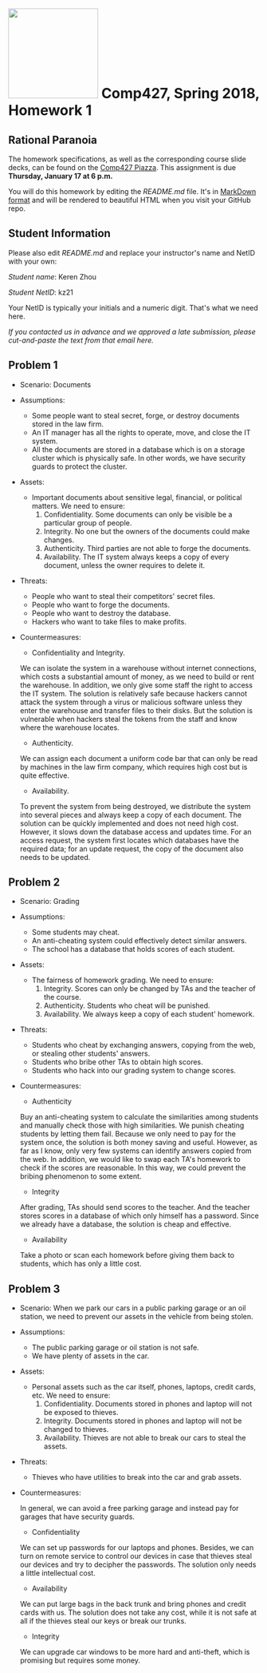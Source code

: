 # <img src="http://www.rice.edu/_images/rice-logo.jpg" width=180> Comp427, Spring 2018, Homework 1
## Rational Paranoia
The homework specifications, as well as the corresponding course slide decks,
can be found on the [Comp427 Piazza](https://piazza.com/class/jqifhp864b37ju).
This assignment is due **Thursday, January 17 at 6 p.m.**

You will do this homework by editing the _README.md_ file. It's in
[MarkDown format](https://guides.github.com/features/mastering-markdown/)
and will be rendered to beautiful HTML when you visit your GitHub repo.

## Student Information
Please also edit _README.md_ and replace your instructor's name and NetID with your own:

_Student name_: Keren Zhou

_Student NetID_: kz21

Your NetID is typically your initials and a numeric digit. That's
what we need here.

_If you contacted us in advance and we approved a late submission,
please cut-and-paste the text from that email here._

## Problem 1
- Scenario: Documents
- Assumptions:
  - Some people want to steal secret, forge, or destroy documents stored in the law firm.
  - An IT manager has all the rights to operate, move, and close the IT system.
  - All the documents are stored in a database which is on a storage cluster which is physically safe. In other words, we have security guards to protect the cluster.
- Assets:
  - Important documents about sensitive legal, financial, or political matters. We need to ensure:
    1. Confidentiality. Some documents can only be visible be a particular group of people.
    2. Integrity. No one but the owners of the documents could make changes.
    3. Authenticity. Third parties are not able to forge the documents.
    4. Availability. The IT system always keeps a copy of every document, unless the owner requires to delete it.
  
- Threats:
  - People who want to steal their competitors' secret files.
  - People who want to forge the documents.
  - People who want to destroy the database.
  - Hackers who want to take files to make profits.
- Countermeasures:
  - Confidentiality and Integrity.
  
  We can isolate the system in a warehouse without internet connections, which costs a substantial amount of money, as we need to build or rent the warehouse. In addition, we only give some staff the right to access the IT system. The solution is relatively safe because hackers cannot attack the system through a virus or malicious software unless they enter the warehouse and transfer files to their disks. But the solution is vulnerable when hackers steal the tokens from the staff and know where the warehouse locates.
  
  - Authenticity.
  
  We can assign each document a uniform code bar that can only be read by machines in the law firm company, which requires high cost but is quite effective.
 
  - Availability. 
  
  To prevent the system from being destroyed, we distribute the system into several pieces and always keep a copy of each document. The solution can be quickly implemented and does not need high cost. However, it slows down the database access and updates time. For an access request, the system first locates which databases have the required data; for an update request, the copy of the document also needs to be updated.
  
## Problem 2
- Scenario: Grading
- Assumptions:
  - Some students may cheat.
  - An anti-cheating system could effectively detect similar answers.
  - The school has a database that holds scores of each student.
- Assets:
  - The fairness of homework grading. We need to ensure:
    1. Integrity. Scores can only be changed by TAs and the teacher of the course.
    2. Authenticity. Students who cheat will be punished.
    3. Availability. We always keep a copy of each student' homework.
    
- Threats:
  - Students who cheat by exchanging answers, copying from the web, or stealing other students' answers.
  - Students who bribe other TAs to obtain high scores.
  - Students who hack into our grading system to change scores.
  
- Countermeasures:
  - Authenticity
  
  Buy an anti-cheating system to calculate the similarities among students and manually check those with high similarities. We punish cheating students by letting them fail. Because we only need to pay for the system once, the solution is both money saving and useful. However, as far as I know, only very few systems can identify answers copied from the web. In addition, we would like to swap each TA's homework to check if the scores are reasonable. In this way, we could prevent the bribing phenomenon to some extent.

  - Integrity
  
  After grading, TAs should send scores to the teacher. And the teacher stores scores in a database of which only himself has a password. Since we already have a database, the solution is cheap and effective.
  
  - Availability
  
  Take a photo or scan each homework before giving them back to students, which has only a little cost.

## Problem 3
- Scenario: When we park our cars in a public parking garage or an oil station, we need to prevent our assets in the vehicle from being stolen.
- Assumptions:
  - The public parking garage or oil station is not safe.
  - We have plenty of assets in the car.
- Assets:
  - Personal assets such as the car itself, phones, laptops, credit cards, etc. We need to ensure:
    1. Confidentiality. Documents stored in phones and laptop will not be exposed to thieves.
    2. Integrity. Documents stored in phones and laptop will not be changed to thieves.
    3. Availability. Thieves are not able to break our cars to steal the assets.
    
- Threats:
  - Thieves who have utilities to break into the car and grab assets.
  
- Countermeasures:

  In general, we can avoid a free parking garage and instead pay for garages that have security guards. 
  
  - Confidentiality
  
  We can set up passwords for our laptops and phones. Besides, we can turn on remote service to control our devices in case that thieves steal our devices and try to decipher the passwords. The solution only needs a little intellectual cost.
    
  - Availability
  
  We can put large bags in the back trunk and bring phones and credit cards with us. The solution does not take any cost, while it is not safe at all if the thieves steal our keys or break our trunks.
    
  - Integrity
  
  We can upgrade car windows to be more hard and anti-theft, which is promising but requires some money.

